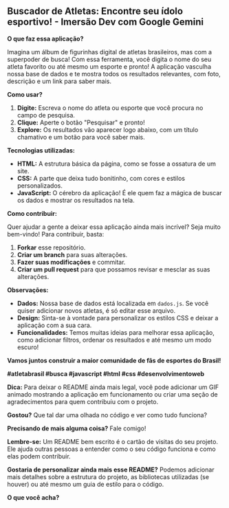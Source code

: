 ## Buscador de Atletas: Encontre seu ídolo esportivo! - Imersão Dev com Google Gemini

**O que faz essa aplicação?**

Imagina um álbum de figurinhas digital de atletas brasileiros, mas com a superpoder de busca! Com essa ferramenta, você digita o nome do seu atleta favorito ou até mesmo um esporte e pronto! A aplicação vasculha nossa base de dados e te mostra todos os resultados relevantes, com foto, descrição e um link para saber mais. 

**Como usar?**

1. **Digite:** Escreva o nome do atleta ou esporte que você procura no campo de pesquisa.
2. **Clique:** Aperte o botão "Pesquisar" e pronto!
3. **Explore:** Os resultados vão aparecer logo abaixo, com um título chamativo e um botão para você saber mais.

**Tecnologias utilizadas:**

* **HTML:** A estrutura básica da página, como se fosse a ossatura de um site.
* **CSS:** A parte que deixa tudo bonitinho, com cores e estilos personalizados.
* **JavaScript:** O cérebro da aplicação! É ele quem faz a mágica de buscar os dados e mostrar os resultados na tela.

**Como contribuir:**

Quer ajudar a gente a deixar essa aplicação ainda mais incrível? Seja muito bem-vindo! Para contribuir, basta:

1. **Forkar** esse repositório.
2. **Criar um branch** para suas alterações.
3. **Fazer suas modificações** e commitar.
4. **Criar um pull request** para que possamos revisar e mesclar as suas alterações.

**Observações:**

* **Dados:** Nossa base de dados está localizada em `dados.js`. Se você quiser adicionar novos atletas, é só editar esse arquivo.
* **Design:** Sinta-se à vontade para personalizar os estilos CSS e deixar a aplicação com a sua cara.
* **Funcionalidades:** Temos muitas ideias para melhorar essa aplicação, como adicionar filtros, ordenar os resultados e até mesmo um modo escuro!

**Vamos juntos construir a maior comunidade de fãs de esportes do Brasil!** 

**#atletabrasil #busca #javascript #html #css #desenvolvimentoweb**

**Dica:** Para deixar o README ainda mais legal, você pode adicionar um GIF animado mostrando a aplicação em funcionamento ou criar uma seção de agradecimentos para quem contribuiu com o projeto.

**Gostou?** Que tal dar uma olhada no código e ver como tudo funciona? 

**Precisando de mais alguma coisa?** Fale comigo! 

**Lembre-se:** Um README bem escrito é o cartão de visitas do seu projeto. Ele ajuda outras pessoas a entender como o seu código funciona e como elas podem contribuir.

**Gostaria de personalizar ainda mais esse README?** Podemos adicionar mais detalhes sobre a estrutura do projeto, as bibliotecas utilizadas (se houver) ou até mesmo um guia de estilo para o código. 

**O que você acha?**
